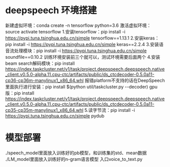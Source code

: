 
# deepspeech 环境搭建
新建虚拟环境：conda create -n tensorflow python=3.6
激活虚拟环境：source activate tensorflow
1.安装tensorflow：pip install -i https://pypi.tuna.tsinghua.edu.cn/simple tensorflow==1.13.1
2.安装keras：pip install -i https://pypi.tuna.tsinghua.edu.cn/simple keras==2.2.4
3.安装语音流处理模块：pip install -i https://pypi.tuna.tsinghua.edu.cn/simple soundfile==0.10.2
训练环境安装前三个就可以，测试环境需要后面两个
4.安装beam search解码模块：pip install https://index.taskcluster.net/v1/task/project.deepspeech.deepspeech.native_client.v0.5.0-alpha.11.cpu-ctc/artifacts/public/ds_ctcdecoder-0.5.0a11-cp36-cp36m-manylinux1_x86_64.whl
报错platform不支持的话在DeepSpeech里面执行进行安装：pip install $(python util/taskcluster.py --decoder)
gpu版：pip install https://index.taskcluster.net/v1/task/project.deepspeech.deepspeech.native_client.v0.5.0-alpha.11.cpu-ctc/artifacts/public/ds_ctcdecoder-0.5.0a11-cp35-cp35m-manylinux1_x86_64.whl
5.读字节流：pip install -i https://pypi.tuna.tsinghua.edu.cn/simple pydub

# 模型部署
./speech_model里面放入训练好的pb模型，和训练集的std、mean数据
./LM_model里面放入训练好的n-gram语言模型
入口voice_to_text.py




